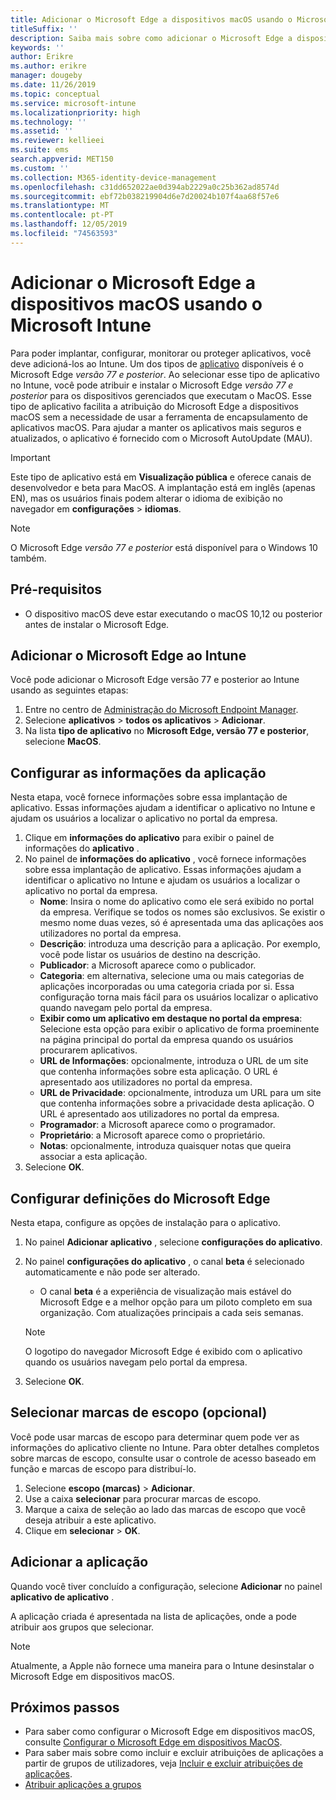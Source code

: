 ```yaml
---
title: Adicionar o Microsoft Edge a dispositivos macOS usando o Microsoft Intune
titleSuffix: ''
description: Saiba mais sobre como adicionar o Microsoft Edge a dispositivos macOS usando o Microsoft Intune.
keywords: ''
author: Erikre
ms.author: erikre
manager: dougeby
ms.date: 11/26/2019
ms.topic: conceptual
ms.service: microsoft-intune
ms.localizationpriority: high
ms.technology: ''
ms.assetid: ''
ms.reviewer: kellieei
ms.suite: ems
search.appverid: MET150
ms.custom: ''
ms.collection: M365-identity-device-management
ms.openlocfilehash: c31dd652022ae0d394ab2229a0c25b362ad8574d
ms.sourcegitcommit: ebf72b038219904d6e7d20024b107f4aa68f57e6
ms.translationtype: MT
ms.contentlocale: pt-PT
ms.lasthandoff: 12/05/2019
ms.locfileid: "74563593"
---
```

# <a name="add-microsoft-edge-to-macos-devices-using-microsoft-intune"></a>Adicionar o Microsoft Edge a dispositivos macOS usando o Microsoft Intune

Para poder implantar, configurar, monitorar ou proteger aplicativos, você deve adicioná-los ao Intune. Um dos tipos de [aplicativo](~/apps/apps-add.md#app-types-in-microsoft-intune) disponíveis é o Microsoft Edge *versão 77 e posterior*. Ao selecionar esse tipo de aplicativo no Intune, você pode atribuir e instalar o Microsoft Edge *versão 77 e posterior* para os dispositivos gerenciados que executam o MacOS. Esse tipo de aplicativo facilita a atribuição do Microsoft Edge a dispositivos macOS sem a necessidade de usar a ferramenta de encapsulamento de aplicativos macOS. Para ajudar a manter os aplicativos mais seguros e atualizados, o aplicativo é fornecido com o Microsoft AutoUpdate (MAU).

> [!IMPORTANT]
> Este tipo de aplicativo está em **Visualização pública** e oferece canais de desenvolvedor e beta para MacOS. A implantação está em inglês (apenas EN), mas os usuários finais podem alterar o idioma de exibição no navegador em **configurações** > **idiomas**. 

> [!NOTE]
> O Microsoft Edge *versão 77 e posterior* está disponível para o Windows 10 também.

## <a name="prerequisites"></a>Pré-requisitos
- O dispositivo macOS deve estar executando o macOS 10,12 ou posterior antes de instalar o Microsoft Edge.

## <a name="add-microsoft-edge-to-intune"></a>Adicionar o Microsoft Edge ao Intune
Você pode adicionar o Microsoft Edge versão 77 e posterior ao Intune usando as seguintes etapas:

1. Entre no centro de [Administração do Microsoft Endpoint Manager](https://go.microsoft.com/fwlink/?linkid=2109431).
2. Selecione **aplicativos** > **todos os aplicativos** > **Adicionar**.
3. Na lista **tipo de aplicativo** no **Microsoft Edge, versão 77 e posterior**, selecione **MacOS**.

## <a name="configure-app-information"></a>Configurar as informações da aplicação
Nesta etapa, você fornece informações sobre essa implantação de aplicativo. Essas informações ajudam a identificar o aplicativo no Intune e ajudam os usuários a localizar o aplicativo no portal da empresa.

1. Clique em **informações do aplicativo** para exibir o painel de informações do **aplicativo** .
2. No painel de **informações do aplicativo** , você fornece informações sobre essa implantação de aplicativo. Essas informações ajudam a identificar o aplicativo no Intune e ajudam os usuários a localizar o aplicativo no portal da empresa.
    - **Nome**: Insira o nome do aplicativo como ele será exibido no portal da empresa. Verifique se todos os nomes são exclusivos. Se existir o mesmo nome duas vezes, só é apresentada uma das aplicações aos utilizadores no portal da empresa.
    - **Descrição**: introduza uma descrição para a aplicação. Por exemplo, você pode listar os usuários de destino na descrição.
    - **Publicador**: a Microsoft aparece como o publicador.
    - **Categoria**: em alternativa, selecione uma ou mais categorias de aplicações incorporadas ou uma categoria criada por si. Essa configuração torna mais fácil para os usuários localizar o aplicativo quando navegam pelo portal da empresa.
    - **Exibir como um aplicativo em destaque no portal da empresa**: Selecione esta opção para exibir o aplicativo de forma proeminente na página principal do portal da empresa quando os usuários procurarem aplicativos.
    - **URL de Informações**: opcionalmente, introduza o URL de um site que contenha informações sobre esta aplicação. O URL é apresentado aos utilizadores no portal da empresa.
    - **URL de Privacidade**: opcionalmente, introduza um URL para um site que contenha informações sobre a privacidade desta aplicação. O URL é apresentado aos utilizadores no portal da empresa.
    - **Programador**: a Microsoft aparece como o programador.
    - **Proprietário**: a Microsoft aparece como o proprietário.
    - **Notas**: opcionalmente, introduza quaisquer notas que queira associar a esta aplicação.
3. Selecione **OK**.

## <a name="configure-microsoft-edge-settings"></a>Configurar definições do Microsoft Edge
Nesta etapa, configure as opções de instalação para o aplicativo.

1. No painel **Adicionar aplicativo** , selecione **configurações do aplicativo**.
2. No painel **configurações do aplicativo** , o canal **beta** é selecionado automaticamente e não pode ser alterado.
    - O canal **beta** é a experiência de visualização mais estável do Microsoft Edge e a melhor opção para um piloto completo em sua organização. Com atualizações principais a cada seis semanas.

    > [!NOTE]
    > O logotipo do navegador Microsoft Edge é exibido com o aplicativo quando os usuários navegam pelo portal da empresa.
3.  Selecione **OK**.

## <a name="select-scope-tags-optional"></a>Selecionar marcas de escopo (opcional)
Você pode usar marcas de escopo para determinar quem pode ver as informações do aplicativo cliente no Intune. Para obter detalhes completos sobre marcas de escopo, consulte usar o controle de acesso baseado em função e marcas de escopo para distribuí-lo.
1.  Selecione **escopo (marcas)**  > **Adicionar**.
2.  Use a caixa **selecionar** para procurar marcas de escopo.
3.  Marque a caixa de seleção ao lado das marcas de escopo que você deseja atribuir a este aplicativo.
4.  Clique em **selecionar** > **OK**.

## <a name="add-the-app"></a>Adicionar a aplicação
Quando você tiver concluído a configuração, selecione **Adicionar** no painel **aplicativo de aplicativo** . 

A aplicação criada é apresentada na lista de aplicações, onde a pode atribuir aos grupos que selecionar. 

> [!NOTE]
> Atualmente, a Apple não fornece uma maneira para o Intune desinstalar o Microsoft Edge em dispositivos macOS.

## <a name="next-steps"></a>Próximos passos
- Para saber como configurar o Microsoft Edge em dispositivos macOS, consulte [Configurar o Microsoft Edge em dispositivos MacOS](https://docs.microsoft.com/deployedge/configure-microsoft-edge-on-mac).
- Para saber mais sobre como incluir e excluir atribuições de aplicações a partir de grupos de utilizadores, veja [Incluir e excluir atribuições de aplicações](~/apps/apps-inc-exl-assignments.md).
- [Atribuir aplicações a grupos](~/apps/apps-deploy.md)

